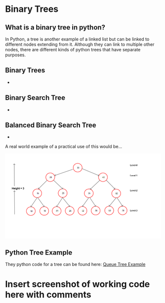 # Binary Trees
## What is a binary tree in python?

In Python, a tree is another example of a linked list but can be linked to different nodes extending from it. Although they can link to multiple other nodes, there are different kinds of python trees that have separate purposes. 

## Binary Trees
- 

## Binary Search Tree
- 

## Balanced Binary Search Tree
- 


A real world example of a practical use of this would be...

![Linked List](images/binary_search_tree.png)

## Python Tree Example
They python code for a tree can be found here: 
[Queue Tree Example](3-trees.py)

# Insert screenshot of working code here with comments
